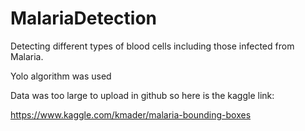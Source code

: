 # MalariaDetection
Detecting different types of blood cells including those infected from Malaria.

Yolo algorithm was used

Data was too large to upload in github so here is the kaggle link:

https://www.kaggle.com/kmader/malaria-bounding-boxes
